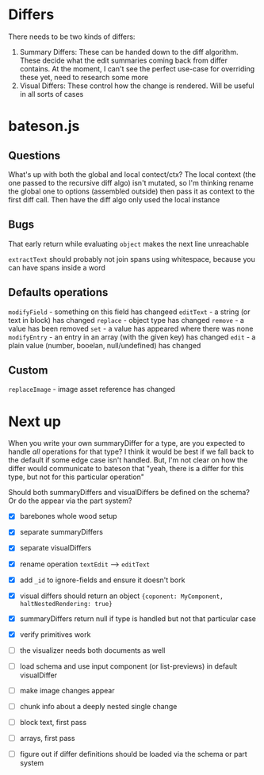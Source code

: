 # Differs

There needs to be two kinds of differs:
1. Summary Differs: These can be handed down to the diff algorithm. These decide what the edit summaries coming back from differ contains. At the moment, I can't see the perfect use-case for overriding these yet, need to research some more
2. Visual Differs: These control how the change is rendered. Will be useful in all sorts of cases

# bateson.js

## Questions

What's up with both the global and local contect/ctx? The local context (the one passed to the recursive diff algo) isn't mutated, so I'm thinking rename the global one to options (assembled outside) then pass it as context to the first diff call. Then have the diff algo only used the local instance

## Bugs

That early return while evaluating `object` makes the next line unreachable

`extractText` should probably not join spans using whitespace, because you can have spans inside a word


## Defaults operations

`modifyField` - something on this field has changeed
`editText` - a string (or text in block) has changed
`replace` - object type has changed
`remove` - a value has been removed
`set` - a value has appeared where there was none
`modifyEntry` - an entry in an array (with the given key) has changed
`edit` - a plain value (number, booelan, null/undefined) has changed

## Custom
`replaceImage` - image asset reference has changed



# Next up

When you write your own summaryDiffer for a type, are you expected to handle _all_ operations for that type? I think it would be best if we fall back to the default if some edge case isn't handled. But, I'm not clear on how the differ would communicate to bateson that "yeah, there is a differ for this type, but not for this particular operation"

Should both summaryDiffers and visualDiffers be defined on the schema? Or do the appear via the part system?

- [x] barebones whole wood setup
- [x] separate summaryDiffers
- [x] separate visualDiffers
- [x] rename operation `textEdit` --> `editText`
- [x] add `_id` to ignore-fields and ensure it doesn't bork
- [x] visual differs should return an object `{coponent: MyComponent, haltNestedRendering: true}`
- [x] summaryDiffers return null if type is handled but not that particular case
- [x] verify primitives work
- [ ] the visualizer needs both documents as well
- [ ] load schema and use input component (or list-previews) in default visualDiffer
- [ ] make image changes appear
- [ ] chunk info about a deeply nested single change
- [ ] block text, first pass
- [ ] arrays, first pass
- [ ] figure out if differ definitions should be loaded via the schema or part system




